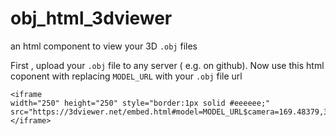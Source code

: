 # obj_html_3dviewer
an html component to view your 3D `.obj` files 

First , upload your `.obj` file to any server ( e.g. on github). Now use this html coponent with replacing `MODEL_URL` with your `.obj` file url

```
<iframe
width="250" height="250" style="border:1px solid #eeeeee;"
src="https://3dviewer.net/embed.html#model=MODEL_URL$camera=169.48379,370.18722,427.39485,255.46234,255.54915,255.43774,0.00000,1.00000,0.00000,45.00000$cameramode=perspective$envsettings=fishermans_bastion,off$backgroundcolor=255,255,255,255$defaultcolor=200,200,200$edgesettings=off,0,0,0,1">
</iframe>
```
